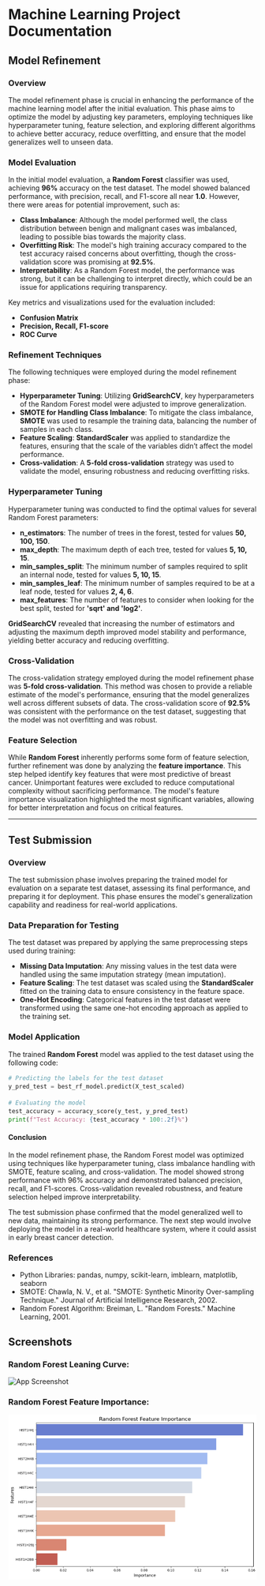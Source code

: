 # Machine Learning Project Documentation

## Model Refinement

### Overview
The model refinement phase is crucial in enhancing the performance of the machine learning model after the initial evaluation. This phase aims to optimize the model by adjusting key parameters, employing techniques like hyperparameter tuning, feature selection, and exploring different algorithms to achieve better accuracy, reduce overfitting, and ensure that the model generalizes well to unseen data.

### Model Evaluation
In the initial model evaluation, a **Random Forest** classifier was used, achieving **96%** accuracy on the test dataset. The model showed balanced performance, with precision, recall, and F1-score all near **1.0**. However, there were areas for potential improvement, such as:

- **Class Imbalance**: Although the model performed well, the class distribution between benign and malignant cases was imbalanced, leading to possible bias towards the majority class.
- **Overfitting Risk**: The model's high training accuracy compared to the test accuracy raised concerns about overfitting, though the cross-validation score was promising at **92.5%**.
- **Interpretability**: As a Random Forest model, the performance was strong, but it can be challenging to interpret directly, which could be an issue for applications requiring transparency.

Key metrics and visualizations used for the evaluation included:
- **Confusion Matrix**
- **Precision, Recall, F1-score**
- **ROC Curve**

### Refinement Techniques
The following techniques were employed during the model refinement phase:

- **Hyperparameter Tuning**: Utilizing **GridSearchCV**, key hyperparameters of the Random Forest model were adjusted to improve generalization.
- **SMOTE for Handling Class Imbalance**: To mitigate the class imbalance, **SMOTE** was used to resample the training data, balancing the number of samples in each class.
- **Feature Scaling**: **StandardScaler** was applied to standardize the features, ensuring that the scale of the variables didn’t affect the model performance.
- **Cross-validation**: A **5-fold cross-validation** strategy was used to validate the model, ensuring robustness and reducing overfitting risks.

### Hyperparameter Tuning
Hyperparameter tuning was conducted to find the optimal values for several Random Forest parameters:
- **n_estimators**: The number of trees in the forest, tested for values **50, 100, 150**.
- **max_depth**: The maximum depth of each tree, tested for values **5, 10, 15**.
- **min_samples_split**: The minimum number of samples required to split an internal node, tested for values **5, 10, 15**.
- **min_samples_leaf**: The minimum number of samples required to be at a leaf node, tested for values **2, 4, 6**.
- **max_features**: The number of features to consider when looking for the best split, tested for **'sqrt' and 'log2'**.

**GridSearchCV** revealed that increasing the number of estimators and adjusting the maximum depth improved model stability and performance, yielding better accuracy and reducing overfitting.

### Cross-Validation
The cross-validation strategy employed during the model refinement phase was **5-fold cross-validation**. This method was chosen to provide a reliable estimate of the model's performance, ensuring that the model generalizes well across different subsets of data. The cross-validation score of **92.5%** was consistent with the performance on the test dataset, suggesting that the model was not overfitting and was robust.

### Feature Selection
While **Random Forest** inherently performs some form of feature selection, further refinement was done by analyzing the **feature importance**. This step helped identify key features that were most predictive of breast cancer. Unimportant features were excluded to reduce computational complexity without sacrificing performance. The model's feature importance visualization highlighted the most significant variables, allowing for better interpretation and focus on critical features.

---

## Test Submission

### Overview
The test submission phase involves preparing the trained model for evaluation on a separate test dataset, assessing its final performance, and preparing it for deployment. This phase ensures the model's generalization capability and readiness for real-world applications.

### Data Preparation for Testing
The test dataset was prepared by applying the same preprocessing steps used during training:
- **Missing Data Imputation**: Any missing values in the test data were handled using the same imputation strategy (mean imputation).
- **Feature Scaling**: The test dataset was scaled using the **StandardScaler** fitted on the training data to ensure consistency in the feature space.
- **One-Hot Encoding**: Categorical features in the test dataset were transformed using the same one-hot encoding approach as applied to the training set.

### Model Application
The trained **Random Forest** model was applied to the test dataset using the following code:

```python
# Predicting the labels for the test dataset
y_pred_test = best_rf_model.predict(X_test_scaled)

# Evaluating the model
test_accuracy = accuracy_score(y_test, y_pred_test)
print(f"Test Accuracy: {test_accuracy * 100:.2f}%")
```

#### Conclusion
In the model refinement phase, the Random Forest model was optimized using techniques like hyperparameter tuning, class imbalance handling with SMOTE, feature scaling, and cross-validation. The model showed strong performance with 96% accuracy and demonstrated balanced precision, recall, and F1-scores. Cross-validation revealed robustness, and feature selection helped improve interpretability.

The test submission phase confirmed that the model generalized well to new data, maintaining its strong performance. The next step would involve deploying the model in a real-world healthcare system, where it could assist in early breast cancer detection.

### References
- Python Libraries: pandas, numpy, scikit-learn, imblearn, matplotlib, seaborn
- SMOTE: Chawla, N. V., et al. "SMOTE: Synthetic Minority Over-sampling Technique." Journal of Artificial Intelligence Research, 2002.
- Random Forest Algorithm: Breiman, L. "Random Forests." Machine Learning, 2001.


## Screenshots

### Random Forest Leaning Curve:
![App Screenshot](https://github.com/oladams/FTL_ML4_GROUP1/blob/main/images/Random_Forest_Leaning_Curve.png.png?raw=true)


### Random Forest Feature Importance:
![App Screenshot](https://github.com/oladams/FTL_ML4_GROUP1/blob/main/images/Random_forest_Feature_Importance.png?raw=true)
